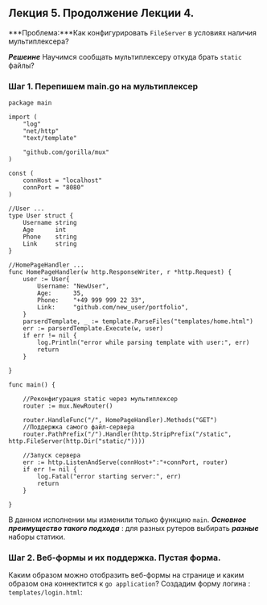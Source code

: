 ## Лекция 5. Продолжение Лекции 4.

***Проблема:***Как конфигурировать ```FileServer``` в условиях наличия мультиплексера?

***Решеине*** Научимся сообщать мультиплексеру откуда брать ```static``` файлы?

### Шаг 1. Перепишем main.go на мультиплексер
```
package main

import (
	"log"
	"net/http"
	"text/template"

	"github.com/gorilla/mux"
)

const (
	connHost = "localhost"
	connPort = "8080"
)

//User ...
type User struct {
	Username string
	Age      int
	Phone    string
	Link     string
}

//HomePageHandler ...
func HomePageHandler(w http.ResponseWriter, r *http.Request) {
	user := User{
		Username: "NewUser",
		Age:      35,
		Phone:    "+49 999 999 22 33",
		Link:     "github.com/new_user/portfolio",
	}
	parserdTemplate, _ := template.ParseFiles("templates/home.html")
	err := parserdTemplate.Execute(w, user)
	if err != nil {
		log.Println("error while parsing template with user:", err)
		return
	}

}

func main() {

	//Реконфигурация static через мультиплексер
	router := mux.NewRouter()

	router.HandleFunc("/", HomePageHandler).Methods("GET")
	//Поддержка самого файл-сервера
	router.PathPrefix("/").Handler(http.StripPrefix("/static", http.FileServer(http.Dir("static/"))))

	//Запуск сервера
	err := http.ListenAndServe(connHost+":"+connPort, router)
	if err != nil {
		log.Fatal("error starting server:", err)
		return
	}

}

```
В данном исполнении мы изменили только функцию ```main```. 
***Основное преимущество такого подхода*** : для разных рутеров выбирать ***разные*** наборы статики.


### Шаг 2. Веб-формы и их поддержка. Пустая форма.
Каким образом можно отобразить веб-формы на странице и каким образом она коннектится к ```go application```?
Создадим форму логина : ```templates/login.html```:
```
```